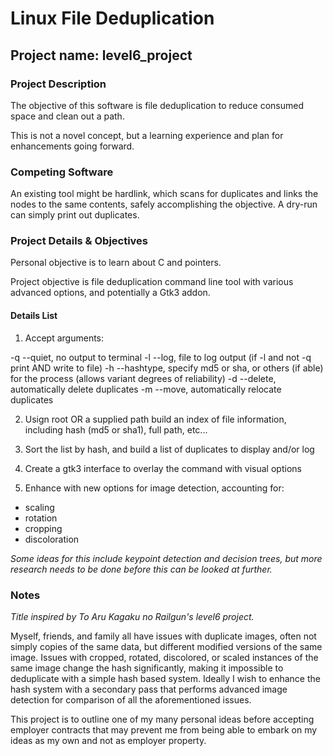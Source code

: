 
# Linux File Deduplication
## Project name: level6_project

### Project Description

The objective of this software is file deduplication to reduce consumed space and clean out a path.

This is not a novel concept, but a learning experience and plan for enhancements going forward.


### Competing Software

An existing tool might be hardlink, which scans for duplicates and links the nodes to the same contents, safely accomplishing the objective.  A dry-run can simply print out duplicates.


### Project Details & Objectives

Personal objective is to learn about C and pointers.

Project objective is file deduplication command line tool with various advanced options, and potentially a Gtk3 addon.


#### Details List

1. Accept arguments:

-q --quiet, no output to terminal
-l --log, file to log output (if -l and not -q print AND write to file)
-h --hashtype, specify md5 or sha, or others (if able) for the process (allows variant degrees of reliability)
-d --delete, automatically delete duplicates
-m --move, automatically relocate duplicates

2. Usign root OR a supplied path build an index of file information, including hash (md5 or sha1), full path, etc...

3. Sort the list by hash, and build a list of duplicates to display and/or log

4. Create a gtk3 interface to overlay the command with visual options

5. Enhance with new options for image detection, accounting for:

- scaling
- rotation
- cropping
- discoloration

_Some ideas for this include keypoint detection and decision trees, but more research needs to be done before this can be looked at further._


### Notes

_Title inspired by To Aru Kagaku no Railgun's level6 project._

Myself, friends, and family all have issues with duplicate images, often not simply copies of the same data, but different modified versions of the same image.  Issues with cropped, rotated, discolored, or scaled instances of the same image change the hash significantly, making it impossible to deduplicate with a simple hash based system.  Ideally I wish to enhance the hash system with a secondary pass that performs advanced image detection for comparison of all the aforementioned issues.

This project is to outline one of my many personal ideas before accepting employer contracts that may prevent me from being able to embark on my ideas as my own and not as employer property.
